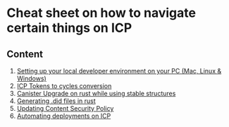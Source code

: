 # Cheat sheet on how to navigate certain things on ICP

## Content
1. [Setting up your local developer environment on your PC (Mac, Linux & Windows)](environment-setup.md)
2. [ICP Tokens to cycles conversion](ICP-Tokens-to-cycles-conversion.md)
3. [Canister Upgrade on rust while using stable structures](Canister-Upgrade-on-rust-while-using-stable-structures.md)
4. [Generating .did files in rust](Generating-did-files-in-rust.md)
5. [Updating Content Security Policy](updating-csp.md)
6. [Automating deployments on ICP](Automating-deployments-on-ICP.md)


<!-- 2. Updating Content Security Policy (CSP) -->
<!-- 3. Things to note about pre-upgrade and post-upgrade hooks, how to utilize them with stable memory  -->